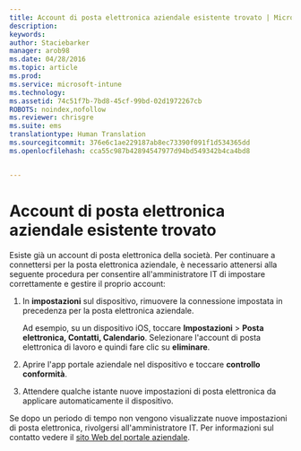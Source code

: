 ```yaml
---
title: Account di posta elettronica aziendale esistente trovato | Microsoft Intune
description: 
keywords: 
author: Staciebarker
manager: arob98
ms.date: 04/28/2016
ms.topic: article
ms.prod: 
ms.service: microsoft-intune
ms.technology: 
ms.assetid: 74c51f7b-7bd8-45cf-99bd-02d1972267cb
ROBOTS: noindex,nofollow
ms.reviewer: chrisgre
ms.suite: ems
translationtype: Human Translation
ms.sourcegitcommit: 376e6c1ae229187ab8ec73390f091f1d534365dd
ms.openlocfilehash: cca55c987b42894547977d94bd549342b4ca4bd8


---
```


# Account di posta elettronica aziendale esistente trovato
Esiste già un account di posta elettronica della società. Per continuare a connettersi per la posta elettronica aziendale, è necessario attenersi alla seguente procedura per consentire all'amministratore IT di impostare correttamente e gestire il proprio account:

1.  In **impostazioni** sul dispositivo, rimuovere la connessione impostata in precedenza per la posta elettronica aziendale.

    Ad esempio, su un dispositivo iOS, toccare **Impostazioni** &gt; **Posta elettronica, Contatti, Calendario**. Selezionare l'account di posta elettronica di lavoro e quindi fare clic su **eliminare**.

2.  Aprire l'app portale aziendale nel dispositivo e toccare **controllo conformità**.

3.  Attendere qualche istante nuove impostazioni di posta elettronica da applicare automaticamente il dispositivo.

Se dopo un periodo di tempo non vengono visualizzate nuove impostazioni di posta elettronica, rivolgersi all'amministratore IT. Per informazioni sul contatto vedere il [sito Web del portale aziendale](http://portal.manage.microsoft.com).




<!--HONumber=Jul16_HO3-->


